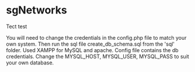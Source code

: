 # sgNetworks
Tect test

You will need to change the credentials in the config.php file to match your own system.
Then run the sql file create_db_schema.sql from the 'sql' folder.
Used XAMPP for MySQL and apache.
Config file contains the db credentials. Change the MYSQL_HOST, MYSQL_USER, MYSQL_PASS to suit your own database.
